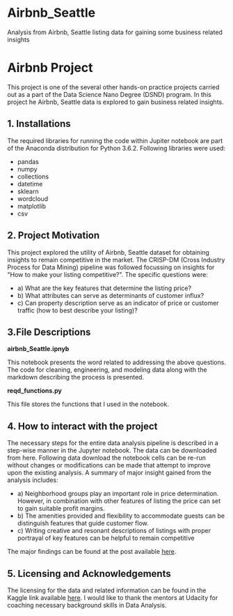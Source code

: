 # Airbnb_Seattle
Analysis from Airbnb, Seattle listing data for gaining some business related insights


# Airbnb Project

This project is one of the several other hands-on practice projects carried out as a part of the Data Science Nano Degree (DSND) program. In this project he Airbnb, Seattle data is explored to gain business related insights.

## 1. Installations

The required libraries for running the code within Jupiter notebook are part of the Anaconda distribution for Python 3.6.2. Following libraries were used:

* pandas
* numpy
* collections
* datetime
* sklearn
* wordcloud
* matplotlib
* csv

## 2. Project Motivation

This project explored the utility of Airbnb, Seattle dataset for obtaining insights to remain competitive in the market. The CRISP-DM (Cross Industry Process for Data Mining) pipeline was followed focussing on insights for "How to make your listing competitive?". The specific questions were:

* a) What are the key features that determine the listing price?
* b) What attributes can serve as determinants of customer influx?
* c) Can property description serve as an indicator of price or customer traffic (how to best describe your listing)?

## 3.File Descriptions

**airbnb_Seattle.ipnyb**

This notebook presents the word related to addressing the above questions. The code for cleaning, engineering, and modeling data along with the markdown describing the process is presented.

**reqd_functions.py**

This file stores the functions that I used in the notebook.

## 4. How to interact with the project

The necessary steps for the entire data analysis pipeline is described in a step-wise manner in the Jupyter notebook. The data can be downloaded from here. Following data download the notebook cells can be re-run without changes or modifications can be made that attempt to improve upon the existing analysis. A summary of major insight gained from the analysis includes:

* a) Neighborhood groups play an important role in price determination. However, in combination with other features of listing the price can set to gain suitable profit margins. 
* b) The amenities provided and flexibility to accommodate guests can be distinguish features that guide customer flow.
* c) Writing creative and resonant descriptions of listings with proper portrayal of key features can be helpful to remain competitive

The major findings can be found at the post available [here](https://medium.com/@svivek.uvm/some-insights-for-keeping-your-airbnb-listing-competitive-in-seattle-8a8d7c3abd2b).


## 5. Licensing and Acknowledgements

The licensing for the data and related information can be found in the Kaggle link available [here](https://www.kaggle.com/airbnb/seattle/data). I would like to thank the mentors at Udacity for coaching necessary background skills in Data Analysis.
 
